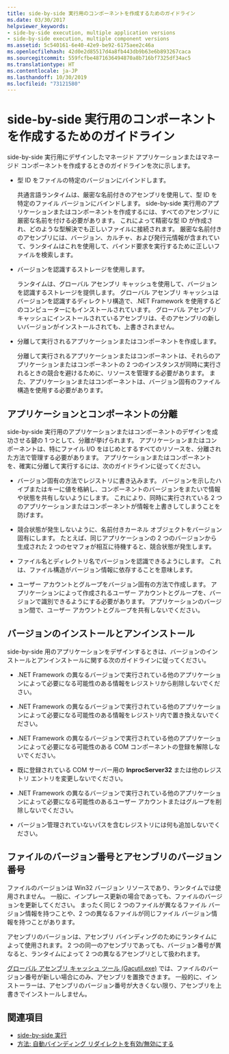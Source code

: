 ```yaml
---
title: side-by-side 実行用のコンポーネントを作成するためのガイドライン
ms.date: 03/30/2017
helpviewer_keywords:
- side-by-side execution, multiple application versions
- side-by-side execution, multiple component versions
ms.assetid: 5c540161-6e40-42e9-be92-6175aee2c46a
ms.openlocfilehash: 42d0e2d85517d4a8fb443db9b63e6b893267caca
ms.sourcegitcommit: 559fcfbe4871636494870a8b716bf7325df34ac5
ms.translationtype: HT
ms.contentlocale: ja-JP
ms.lasthandoff: 10/30/2019
ms.locfileid: "73121580"
---
```

# <a name="guidelines-for-creating-components-for-side-by-side-execution"></a>side-by-side 実行用のコンポーネントを作成するためのガイドライン
side-by-side 実行用にデザインしたマネージド アプリケーションまたはマネージド コンポーネントを作成するときのガイドラインを次に示します。  
  
- 型 ID をファイルの特定のバージョンにバインドします。  
  
     共通言語ランタイムは、厳密な名前付きのアセンブリを使用して、型 ID を特定のファイル バージョンにバインドします。 side-by-side 実行用のアプリケーションまたはコンポーネントを作成するには、すべてのアセンブリに厳密な名前を付ける必要があります。 これによって精密な型 ID が作成され、どのような型解決でも正しいファイルに接続されます。 厳密な名前付きのアセンブリには、バージョン、カルチャ、および発行元情報が含まれていて、ランタイムはこれを使用して、バインド要求を実行するために正しいファイルを検索します。  
  
- バージョンを認識するストレージを使用します。  
  
     ランタイムは、グローバル アセンブリ キャッシュを使用して、バージョンを認識するストレージを提供します。 グローバル アセンブリ キャッシュはバージョンを認識するディレクトリ構造で、.NET Framework を使用するどのコンピューターにもインストールされています。 グローバル アセンブリ キャッシュにインストールされているアセンブリは、そのアセンブリの新しいバージョンがインストールされても、上書きされません。  
  
- 分離して実行されるアプリケーションまたはコンポーネントを作成します。  
  
     分離して実行されるアプリケーションまたはコンポーネントは、それらのアプリケーションまたはコンポーネントの 2 つのインスタンスが同時に実行されるときの競合を避けるために、リソースを管理する必要があります。 また、アプリケーションまたはコンポーネントは、バージョン固有のファイル構造を使用する必要があります。  
  
## <a name="application-and-component-isolation"></a>アプリケーションとコンポーネントの分離  
 side-by-side 実行用のアプリケーションまたはコンポーネントのデザインを成功させる鍵の 1 つとして、分離が挙げられます。 アプリケーションまたはコンポーネントは、特にファイル I/O をはじめとするすべてのリソースを、分離された方法で管理する必要があります。 アプリケーションまたはコンポーネントを、確実に分離して実行するには、次のガイドラインに従ってください。  
  
- バージョン固有の方法でレジストリに書き込みます。 バージョンを示したハイブまたはキーに値を格納し、コンポーネントのバージョンをまたいで情報や状態を共有しないようにします。 これにより、同時に実行されている 2 つのアプリケーションまたはコンポーネントが情報を上書きしてしまうことを防げます。  
  
- 競合状態が発生しないように、名前付きカーネル オブジェクトをバージョン固有にします。 たとえば、同じアプリケーションの 2 つのバージョンから生成された 2 つのセマフォが相互に待機すると、競合状態が発生します。  
  
- ファイル名とディレクトリ名でバージョンを認識できるようにします。 これは、ファイル構造がバージョン情報に依存することを意味します。  
  
- ユーザー アカウントとグループをバージョン固有の方法で作成します。 アプリケーションによって作成されるユーザー アカウントとグループを、バージョンで識別できるようにする必要があります。 アプリケーションのバージョン間で、ユーザー アカウントとグループを共有しないでください。  
  
## <a name="installing-and-uninstalling-versions"></a>バージョンのインストールとアンインストール  
 side-by-side 用のアプリケーションをデザインするときは、バージョンのインストールとアンインストールに関する次のガイドラインに従ってください。  
  
- .NET Framework の異なるバージョンで実行されている他のアプリケーションによって必要になる可能性のある情報をレジストリから削除しないでください。  
  
- .NET Framework の異なるバージョンで実行されている他のアプリケーションによって必要になる可能性のある情報をレジストリ内で置き換えないでください。  
  
- .NET Framework の異なるバージョンで実行されている他のアプリケーションによって必要になる可能性のある COM コンポーネントの登録を解除しないでください。  
  
- 既に登録されている COM サーバー用の **InprocServer32** または他のレジストリ エントリを変更しないでください。  
  
- .NET Framework の異なるバージョンで実行されている他のアプリケーションによって必要になる可能性のあるユーザー アカウントまたはグループを削除しないでください。  
  
- バージョン管理されていないパスを含むレジストリには何も追加しないでください。  
  
## <a name="file-version-number-and-assembly-version-number"></a>ファイルのバージョン番号とアセンブリのバージョン番号  
 ファイルのバージョンは Win32 バージョン リソースであり、ランタイムでは使用されません。 一般に、インプレース更新の場合であっても、ファイルのバージョンを更新してください。 まったく同じ 2 つのファイルが異なるファイル バージョン情報を持つことや、2 つの異なるファイルが同じファイル バージョン情報を持つことがあります。  
  
 アセンブリのバージョンは、アセンブリ バインディングのためにランタイムによって使用されます。 2 つの同一のアセンブリであっても、バージョン番号が異なると、ランタイムによって 2 つの異なるアセンブリとして扱われます。  
  
 [グローバル アセンブリ キャッシュ ツール (Gacutil.exe)](../tools/gacutil-exe-gac-tool.md) では、ファイルのバージョン番号が新しい場合にのみ、アセンブリを置換できます。 一般的に、インストーラーは、アセンブリのバージョン番号が大きくない限り、アセンブリを上書きでインストールしません。  
  
## <a name="see-also"></a>関連項目

- [side-by-side 実行](side-by-side-execution.md)
- [方法: 自動バインディング リダイレクトを有効/無効にする](../configure-apps/how-to-enable-and-disable-automatic-binding-redirection.md)
